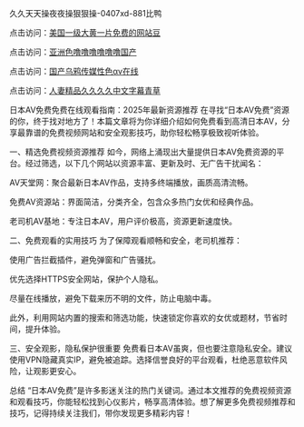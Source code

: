久久天天操夜夜操狠狠操-0407xd-881比鸭


点击访问：<a href="https://gsd-agv.pages.dev/">美国一级大黄一片免费的网站豆</a>

点击访问：<a href="https://gda-c7m.pages.dev/">亚洲色噜噜噜噜噜噜国产</a>

点击访问：<a href="https://fdhf-454.pages.dev/">国产乌鸦传媒性色αv在线</a>

点击访问：<a href="https://rtj-3zo.pages.dev/">人妻精品久久久久中文字幕青草</a>


日本AV免费免费在线观看指南：2025年最新资源推荐
在寻找“日本AV免费”资源的你，终于找对地方了！本篇文章将为你详细介绍如何免费看到高清日本AV，分享最靠谱的免费视频网站和安全观影技巧，助你轻松畅享极致视听体验。

一、精选免费视频资源推荐
如今，网络上涌现出大量提供日本AV免费资源的平台。经过筛选，以下几个网站以资源丰富、更新及时、无广告干扰闻名：

AV天堂网：聚合最新日本AV作品，支持多终端播放，画质高清流畅。

免费AV资源站：界面简洁，分类齐全，包含众多热门女优和经典作品。

老司机AV基地：专注日本AV，用户评价极高，资源更新速度快。

二、免费观看的实用技巧
为了保障观看顺畅和安全，老司机推荐：

使用广告拦截插件，避免弹窗和广告骚扰。

优先选择HTTPS安全网站，保护个人隐私。

尽量在线播放，避免下载来历不明的文件，防止电脑中毒。

此外，利用网站内置的搜索和筛选功能，快速锁定你喜欢的女优或题材，节省时间，提升体验。

三、安全观影，隐私保护很重要
免费看日本AV虽爽，但也要注意隐私安全。建议使用VPN隐藏真实IP，避免被追踪。选择信誉良好的平台观看，杜绝恶意软件风险，让观影更安心。

总结
“日本AV免费”是许多影迷关注的热门关键词。通过本文推荐的免费视频资源和观看技巧，你能轻松找到心仪影片，畅享高清体验。想了解更多免费视频推荐和技巧，记得持续关注我们，带你发现更多精彩内容！


<span style="display:none;">[Canonical link](https://github.com/axdue4456/00545 ）</span>

